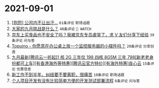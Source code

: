 # 2021-09-01

1. [[抱怨] 公司内不让出汗...](https://www.v2ex.com/t/799179) `61条评论` `职场话题`
1. [大家的九月挑战是什么？](https://www.v2ex.com/t/799180) `40条评论` ` WATCH`
1. [京东上买食品也不安全了吗？我被京东专员虐哭了，求 V 友们分享下经验](https://www.v2ex.com/t/799182) `39条评论` `问与答`
1. [Topuino - 你愿意在办公桌上放一个监控服务器的小摆件吗？](https://www.v2ex.com/t/799177) `20条评论` `分享创造`
1. [九月最新[腾讯云一折起]1 核 2G 三年仅 198 四核 8G5M 三年 798[新老老身份都可上车][有香港海外等特惠][腾讯云官方特价][有海外特惠]良心云](https://www.v2ex.com/t/799178) `15条评论` `优惠信息`
1. [新工作不到半年，纠结要不要离职，很痛苦](https://www.v2ex.com/t/799174) `10条评论` `职场话题`
1. [个人项目开发有没有比较简单方便的开发测试部署流程](https://www.v2ex.com/t/799189) `6条评论` `问与答`
